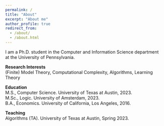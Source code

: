 ```yaml
---
permalink: /
title: "About"
excerpt: "About me"
author_profile: true
redirect_from: 
  - /about/
  - /about.html
---
```


I am a Ph.D. student in the Computer and Information Science department at the University of Pennsylvania.

<p> <strong> Research Interests </strong> <br>
(Finite) Model Theory, Computational Complexity, Algorithms, Learning Theory </p>

<p> <strong> Education </strong> <br>
M.S., Computer Science. University of Texas at Austin, 2023. <br>
M.Sc., Logic. University of Amsterdam, 2023. <br>
B.A., Economics. University of California, Los Angeles, 2016. </p>

<p> <strong> Teaching </strong> <br>
Algorithms (TA). University of Texas at Austin, Spring 2023. </p>

